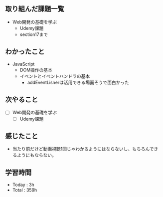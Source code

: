 ## 取り組んだ課題一覧
- Web開発の基礎を学ぶ
    - Udemy課題
   - section17まで

## わかったこと
- JavaScript
    - DOM操作の基本
    - イベントとイベントハンドラの基本
      - addEventLisnerは活用できる場面そうで面白かった   

## 次やること

- [ ] Web開発の基礎を学ぶ
    - [ ] Udemy課題

## 感じたこと
- 当たり前だけど動画視聴1回じゃわかるようにはならないし、もちろんできるようにもならない。

## 学習時間
- Today : 3h
- Total : 359h
